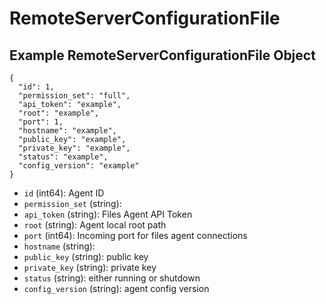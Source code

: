 # RemoteServerConfigurationFile

## Example RemoteServerConfigurationFile Object

```
{
  "id": 1,
  "permission_set": "full",
  "api_token": "example",
  "root": "example",
  "port": 1,
  "hostname": "example",
  "public_key": "example",
  "private_key": "example",
  "status": "example",
  "config_version": "example"
}
```

* `id` (int64): Agent ID
* `permission_set` (string): 
* `api_token` (string): Files Agent API Token
* `root` (string): Agent local root path
* `port` (int64): Incoming port for files agent connections
* `hostname` (string): 
* `public_key` (string): public key
* `private_key` (string): private key
* `status` (string): either running or shutdown
* `config_version` (string): agent config version

